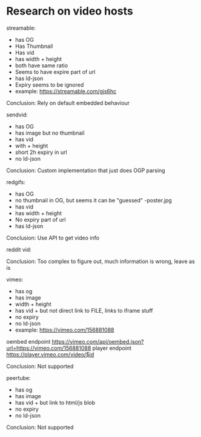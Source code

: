 # Research on video hosts

streamable:
- has OG
- Has Thumbnail
- Has vid
- has width + height
- both have same ratio
- Seems to have expire part of url
- has ld-json
- Expiry seems to be ignored
- example: https://streamable.com/gjs6hc

Conclusion: Rely on default embedded behaviour

sendvid:
- has OG
- has image but no thumbnail
- has vid
- with + height
- short 2h expiry in url
- no ld-json

Conclusion: Custom implementation that just does OGP parsing

redgifs:
- has OG
- no thumbnail in OG, but seems it can be "guessed" -poster.jpg
- has vid
- has width + height
- No expiry part of url
- has ld-json

Conclusion: Use API to get video info

reddit vid:

Conclusion: Too complex to figure out, much information is wrong, leave as is

vimeo:
- has og
- has image
- width + height
- has vid + but not direct link to FILE, links to iframe stuff
- no expiry
- no ld-json
- example: https://vimeo.com/156881088

oembed endpoint https://vimeo.com/api/oembed.json?url=https://vimeo.com/156881088
player endpoint https://player.vimeo.com/video/$id

Conclusion: Not supported

peertube:
- has og
- has image
- has vid + but link to html/js blob
- no expiry
- no ld-json

Conclusion: Not supported